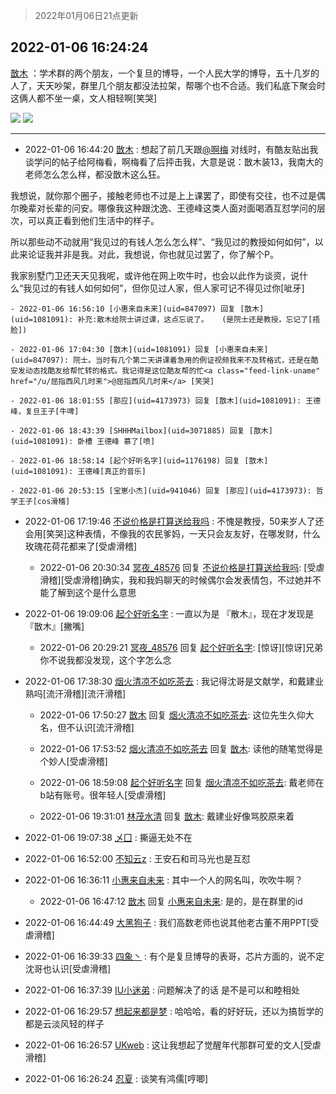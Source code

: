 > 2022年01月06日21点更新
<link rel="stylesheet" href="https://cdn.jsdelivr.net/gh/taotie6/sampleJSON@main/css/photo_show.css">
<meta name="referrer" content="no-referrer" />


 ## 2022-01-06 16:24:24 

 [㪚木](https://www.coolapk.com/feed/32638244?shareKey=M2QzMjViZjFkYzA5NjFkNmFmZDE~) ：学术群的两个朋友，一个复旦的博导，一个人民大学的博导，五十几岁的人了，天天吵架，群里几个朋友都没法拉架，帮哪个也不合适。我们私底下聚会时这俩人都不坐一桌，文人相轻啊[笑哭] 

<div class="album">
<img class="img-item" src="https://image.coolapk.com/feed/2022/0106/16/1081091_86b9d3bf_7342_0473_978@964x1387.jpeg" />
<img class="img-item" src="https://image.coolapk.com/feed/2022/0106/16/1081091_5a3e83fb_7342_0476_868@965x1361.jpeg" />
</div>

 ------- 

- 2022-01-06 16:44:20 [㪚木](uid=1081091) : 想起了前几天跟<a class="feed-link-uname" href="/u/啊梅">@啊梅</a> 对线时，有酷友贴出我谈学问的帖子给阿梅看，啊梅看了后抨击我，大意是说：㪚木装13，我南大的老师怎么怎么样，都没㪚木这么狂。

我想说，就你那个圈子，接触老师也不过是上上课罢了，即使有交往，也不过是偶尔晚辈对长辈的问安<!--break-->。哪像我这种跟沈逸、王德峰这类人面对面喝酒互怼学问的层次，可以真正看到他们生活中的样子。

所以那些动不动就用“我见过的有钱人怎么怎么样”、“我见过的教授如何如何”，以此来论证我并非是我。对此，我想说，你也就见过罢了，你了解个P。

我家别墅门卫还天天见我呢，或许他在网上吹牛时，也会以此作为谈资，说什么“我见过的有钱人如何如何”，但你见过人家，但人家可记不得见过你[呲牙] 

    - 2022-01-06 16:56:10 [小惠来自未来](uid=847097) 回复 [㪚木](uid=1081091): 补充:散木给院士讲过课，这点忘说了。   (是院士还是教授，忘记了[捂脸]) 

    - 2022-01-06 17:04:30 [㪚木](uid=1081091) 回复 [小惠来自未来](uid=847097): 院士。当时有几个第二天讲课着急用的例证视频我来不及转格式，还是在酷安发动态找酷友给帮忙转的格式。我记得是这位酷友帮的忙<a class="feed-link-uname" href="/u/屈指西风几时来">@屈指西风几时来</a> [笑哭] 

    - 2022-01-06 18:01:55 [那应](uid=4173973) 回复 [㪚木](uid=1081091): 王德峰，复旦王子[牛啤] 

    - 2022-01-06 18:43:39 [SHHHMailbox](uid=3071885) 回复 [㪚木](uid=1081091): 卧槽 王德峰 慕了[喷] 

    - 2022-01-06 18:58:14 [起个好听名字](uid=1176198) 回复 [㪚木](uid=1081091): 王德峰[真正的音乐] 

    - 2022-01-06 20:53:15 [宝崽小杰](uid=941046) 回复 [那应](uid=4173973): 哲学王子[cos滑稽] 

- 2022-01-06 17:19:46 [不说价格是打算送给我吗](uid=3415876) : 不愧是教授，50来岁人了还会用[笑哭]这种表情，不像我的农民爹妈，一天只会友友好，在哪发财，什么玫瑰花荷花都来了[受虐滑稽] 

    - 2022-01-06 20:30:34 [冥夜_48576](uid=2739572) 回复 [不说价格是打算送给我吗](uid=3415876): [受虐滑稽][受虐滑稽]确实，我和我妈聊天的时候偶尔会发表情包，不过她并不能了解到这个是什么意思 

- 2022-01-06 19:09:06 [起个好听名字](uid=1176198) : 一直以为是 『散木』，现在才发现是 『㪚木』[撇嘴] 

    - 2022-01-06 20:29:21 [冥夜_48576](uid=2739572) 回复 [起个好听名字](uid=1176198): [惊讶][惊讶]兄弟你不说我都没发现，这个字怎么念 

- 2022-01-06 17:38:30 [烟火清凉不如吃茶去](uid=4279524) : 我记得沈哥是文献学，和戴建业熟吗[流汗滑稽][流汗滑稽] 

    - 2022-01-06 17:50:27 [㪚木](uid=1081091) 回复 [烟火清凉不如吃茶去](uid=4279524): 这位先生久仰大名，但不认识[流汗滑稽] 

    - 2022-01-06 17:53:52 [烟火清凉不如吃茶去](uid=4279524) 回复 [㪚木](uid=1081091): 读他的随笔觉得是个妙人[受虐滑稽] 

    - 2022-01-06 18:59:08 [起个好听名字](uid=1176198) 回复 [烟火清凉不如吃茶去](uid=4279524): 戴老师在b站有账号。很年轻人[受虐滑稽] 

    - 2022-01-06 19:31:01 [林茂水清](uid=2077614) 回复 [㪚木](uid=1081091): 戴建业好像骂胶原来着 

- 2022-01-06 19:07:38 [乄囗](uid=759206) : 撕逼无处不在 

- 2022-01-06 16:52:00 [不知云z](uid=5657858) : 王安石和司马光也是互怼 

- 2022-01-06 16:36:11 [小惠来自未来](uid=847097) : 其中一个人的网名叫，吹吹牛啊？ 

    - 2022-01-06 16:47:12 [㪚木](uid=1081091) 回复 [小惠来自未来](uid=847097): 是的，是在群里的id 

- 2022-01-06 16:44:49 [大黑狗子](uid=1259186) : 我们高数老师也说其他老古董不用PPT[受虐滑稽] 

- 2022-01-06 16:39:33 [四象丶](uid=1098413) : 有个是复旦博导的表哥，芯片方面的，说不定沈哥也认识[受虐滑稽] 

- 2022-01-06 16:37:39 [IU小迷弟](uid=2571083) : 问题解决了的话  是不是可以和睦相处 

- 2022-01-06 16:29:57 [想起来都是梦](uid=696812) : 哈哈哈，看的好好玩，还以为搞哲学的都是云淡风轻的样子 

- 2022-01-06 16:26:57 [UKweb](uid=3205288) : 这让我想起了觉醒年代那群可爱的文人[受虐滑稽] 

- 2022-01-06 16:26:24 [忍夏](uid=1630007) : 谈笑有鸿儒[哼唧] 

